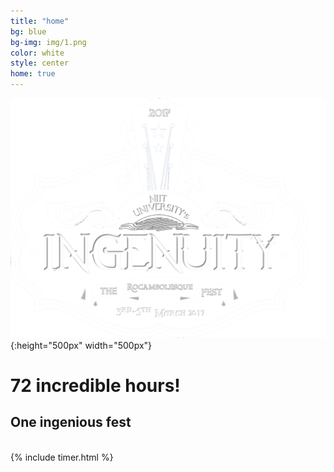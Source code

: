 ```yaml
---
title: "home"
bg: blue
bg-img: img/1.png
color: white
style: center
home: true
---
```



![Logo](img/logow.png){:height="500px" width="500px"}

<h1 class="aclonica"> 72 incredible hours! </h1>
<h2 class="aclonica"> One ingenious fest </h2>
<br>
{% include timer.html %}